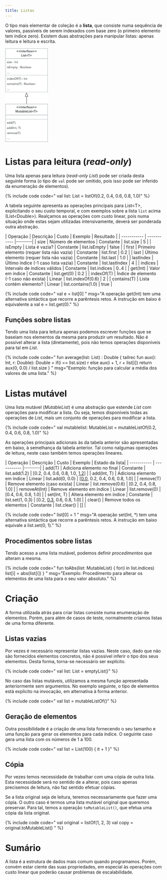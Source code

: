 ```yaml
---
title: Listas
---
```


O tipo mais elementar de coleção é a **lista**, que consiste numa sequência de valores, passíveis de serem indexados com base zero (o primeiro elemento tem índice zero). Existem duas abstrações para manipular listas: apenas leitura e leitura e escrita.


![](UML-List.png)

# Listas para leitura (*read-only*)

Uma lista apenas para leitura (*read-only List*) pode ser criada desta seguinte forma (o tipo de `val` pode ser omitido, pois isso pode ser inferido da enumeração de elementos).

{% include code code="
val list: List<Double> = listOf(0.2, 0.4, 0.6, 0.8, 1.0)"
%}

A tabela seguinte apresenta as operações principais para List\<T\>, explicitando o seu custo temporal, e com exemplos sobre a lista `list` acima (List\<Double\>). Realçamos as operações com custo linear, pois numa situação onde estas sejam utilizadas intensivamente, deverá ser ponderada outra abstração.

| Operação | Descrição | Custo | Exemplo | Resultado |
| ----------- | ----------- |--------|
| size | Número de elementos | Constante | list.size | 5 |
| isEmpty  | Lista é vazia? | Constante | list.isEmpty | false |
| first | Primeiro elemento (requer lista não vazia) | Constante | list.first | 0.2 |
| last | Último elemento (requer lista não vazia) | Constante | list.last | 1.0 |
| lastIndex | Último índice (-1 caso lista vazia) | Constante | list.lastIndex | 4 |
| indices | Intervalo de índices válidos | Constante | list.indices | 0..4 |
| get(Int) | Valor em índice | Constante | list.get(0) | 0.2 |
| indexOf(T) | Índice de elemento (-1 caso não exista) | Linear | list.indexOf(0.6) | 2 |
| contains(T) | Lista contém elemento? | Linear | list.contains(1.0) | true |


{% include code code="
val e = list[0]
"
msg="A operação get(Int) tem uma alternativa sintáctica que recorre a parêntesis retos. A instrução em baixo é equivalente a val e = list.get(0)."
%}

## Funções sobre listas
Tendo uma lista para leitura apenas podemos escrever funções que se baseiam nos elementos da mesma para produzir um resultado. Não é possível alterar a lista (diretamente), pois não temos operações disponíveis para tal em *List*.

{% include code code="
fun average(list: List<Double>) : Double {
    tailrec fun aux(i: Int, r: Double): Double =
        if(i == list.size) r
        else aux(i + 1, r + list[i])
    return aux(0, 0.0) / list.size
}
"
msg="Exemplo: função para calcular a média dos valores de uma lista."
%}


# Listas mutável

Uma lista mutável (*MutableList*) é uma abstração que estende *List* com operações para modificar a lista. Ou seja, temos disponíveis todas as operações de *List*, mais um conjunto de operações para modificar a lista.

{% include code code="
val mutablelist: MutableList<Double> = mutableListOf(0.2, 0.4, 0.6, 0.8, 1.0)"
%}

As operações principais adicionais às da tabela anterior são apresentadas em baixo, à semelhança da tabela anterior. Tal como nalgumas operações de leitura, neste caso também temos operações lineares.

| Operação       | Descrição      | Custo | Exemplo | Estado da lista|
| ----------- | ----------- |--------|
| add(T) | Adiciona elemento no final | Constante | list.add(1.2) | [0.2, 0.4, 0.6, 0.8, 1.0, <u>1.2</u>] |
| add(Int, T)  | Adiciona elemento em índice | Linear | list.add(0, 0.0) | [<u>0.0</u>, 0.2, 0.4, 0.6, 0.8, 1.0] |
| remove(T) | Remove elemento (caso exista) | Linear | list.remove(0.6) | [0.2, 0.4, 0.8, 1.0] |
| removeAt(Int) | Remove elemento em índice | Linear | list.remove(0) | [0.4, 0.6, 0.8, 1.0] |
| set(Int, T) | Altera elemento em índice | Constante | list.set(1, 0.3) | [0.2, <u>0.3</u>, 0.6, 0.8, 1.0] |
| clear() | Remove todos os elementos | Constante | list.clear() | [] |



{% include code code="
list[0] = 1
"
msg="A operação set(Int, *) tem uma alternativa sintáctica que recorre a parêntesis retos. A instrução em baixo equivale a list.set(0, 1)."
%}


## Procedimentos sobre listas

Tendo acesso a uma lista mutável, podemos definir *procedimentos* que alteram a mesma.

{% include code code="
fun toAbs(list: MutableList<Double>) {
   for(i in list.indices)
       list[i] = abs(list[i])
}
"
msg="Exemplo: Procedimento para alterar os elementos de uma lista para o seu valor absoluto."
%}

# Criação

A forma utilizada atrás para criar listas consiste numa enumeração de elementos. Porém, para além de casos de teste, normalmente criamos listas de uma forma diferente.

## Listas vazias

Por vezes é necessário representar listas vazias. Neste caso, dado que não são fornecidos elementos concretos, não é possível inferir o tipo dos seus elementos. Desta forma, torna-se necessário ser explícito.

{% include code code="
val list: List<Int> = emptyList()"
%}

No caso das listas mutáveis, utilizamos a mesma função apresentada anteriormente sem argumentos. No exemplo seguinte, o tipo de elementos está explicito na invocação, em alternativa à forma anterior.

{% include code code="
val list = mutableListOf<Int>()"
%}


## Geração de elementos
Outra possibilidade é a criação de uma lista fornecendo o seu tamanho e uma função para gerar os elementos para cada índice. O seguinte caso gera uma lista com os números de 1 a 100.

{% include code code="
val list = List(100) { it + 1 }"
%}

## Cópia
Por vezes temos necessidade de trabalhar com uma cópia de outra lista. Esta necessidade será no sentido de a alterar, pois caso apenas precisemos de leitura, não faz sentido efetuar cópias.

Se a lista original seja de leitura, teremos necessariamente que fazer uma cópia. O outro caso é termos uma lista mutável original que queremos preservar.
Para tal, temos a operação `toMutableList()`, que efetua uma cópia da lista original.

{% include code code="
val original = listOf(1, 2, 3)
val copy = original.toMutableList()
"
%}



# Sumário
A lista é a estrutura de dados mais comum quando programamos. Porém, convém estar ciente das suas propriedades, em especial às operações com custo linear que poderão causar problemas de escalabilidade.
